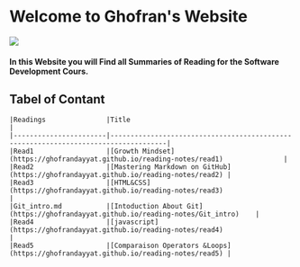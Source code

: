 # Welcome to Ghofran's Website
![](https://encrypted-tbn0.gstatic.com/images?q=tbn:ANd9GcQ7GuRWxXVeA3i83C6MbKg8z3mW2ljc7prhvQ&usqp=CAU)

#### In this Website you will Find all Summaries of Reading for the Software Development Cours.

## Tabel of Contant
```
|Readings               |Title                                                                               |
|-----------------------|------------------------------------------------------------------------------------|
|Read1                  |[Growth Mindset](https://ghofrandayyat.github.io/reading-notes/read1)               |
|Read2                  |[Mastering Markdown on GitHub](https://ghofrandayyat.github.io/reading-notes/read2) |
|Read3                  |[HTML&CSS](https://ghofrandayyat.github.io/reading-notes/read3)                     |
|Git_intro.md           |[Intoduction About Git](https://ghofrandayyat.github.io/reading-notes/Git_intro)    |
|Read4                  |[javascript](https://ghofrandayyat.github.io/reading-notes/read4)                   |
|Read5                  |[Comparaison Operators &Loops](https://ghofrandayyat.github.io/reading-notes/read5) |
```
